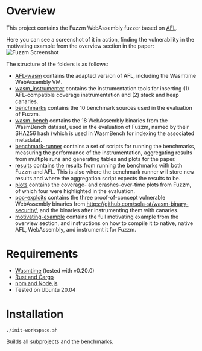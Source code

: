 # Overview
This project contains the Fuzzm WebAssembly fuzzer based on [AFL](https://github.com/google/AFL).

Here you can see a screenshot of it in action, finding the vulnerability in the motivating example from the overview section in the paper:
![Fuzzm Screenshot](https://github.com/danleh/fuzzm/blob/master/screenshot.png?raw=true)

The structure of the folders is as follows:
 * [AFL-wasm](AFL-wasm) contains the adapted version of AFL, including the Wasmtime WebAssembly VM.
 * [wasm_instrumenter](wasm_instrumenter) contains the instrumentation tools for inserting (1) AFL-compatible coverage instrumentation and (2) stack and heap canaries. 
 * [benchmarks](benchmarks) contains the 10 benchmark sources used in the evaluation of Fuzzm.
 * [wasm-bench](wasm-bench) contains the 18 WebAssembly binaries from the WasmBench dataset, used in the evaluation of Fuzzm, named by their SHA256 hash (which is used in WasmBench for indexing the associated metadata).
 * [benchmark-runner](benchmark-runner) contains a set of scripts for running the benchmarks, measuring the performance of the instrumentation, aggregating results from multiple runs and generating tables and plots for the paper.
 * [results](results) contains the results from running the benchmarks with both Fuzzm and AFL. This is also where the benchmark runner will store new results and where the aggregation script expects the results to be.
 * [plots](plots) contains the coverage- and crashes-over-time plots from Fuzzm, of which four were highlighted in the evaluation.
 * [poc-exploits](poc-exploits) contains the three proof-of-concept vulnerable WebAssembly binaries from https://github.com/sola-st/wasm-binary-security/, and the binaries after instrumenting them with canaries.
 * [motivating-example](motivating-example) contains the full motivating example from the overview section, and instructions on how to compile it to native, native AFL, WebAssembly, and instrument it for Fuzzm.

# Requirements

* [Wasmtime](https://wasmtime.dev/) (tested with v0.20.0)
* [Rust and Cargo](https://doc.rust-lang.org/cargo/getting-started/installation.html)
* [npm and Node.js](https://nodejs.org/en/)
* Tested on Ubuntu 20.04

# Installation
`./init-workspace.sh`

Builds all subprojects and the benchmarks. 
